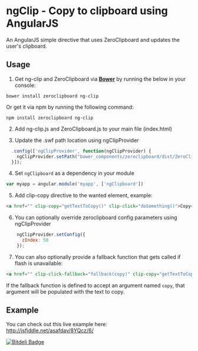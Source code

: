 ngClip - Copy to clipboard using AngularJS
=======

An AngularJS simple directive that uses ZeroClipboard and updates the user's clipboard.


## Usage
1. Get ng-clip and ZeroClipboard via **[Bower](http://bower.io/)** by running the below in your console:
  ```
  bower install zeroclipboard ng-clip
  ```
  
  Or get it via npm by running the following command: 
  ```
  npm install zeroclipboard ng-clip
  ```
  
2. Add ng-clip.js and ZeroClipboard.js to your main file (index.html)

3. Update the .swf path location using ngClipProvider
  ```javascript
    .config(['ngClipProvider', function(ngClipProvider) {
      ngClipProvider.setPath("bower_components/zeroclipboard/dist/ZeroClipboard.swf");
    }]);
  ```

4. Set `ngClipboard` as a dependency in your module
  ```javascript
  var myapp = angular.module('myapp', ['ngClipboard'])
  ```

5. Add clip-copy directive to the wanted element, example:
  ```html
  <a href="" clip-copy="getTextToCopy()" clip-click="doSomething()">Copy</a>
  ```

6. You can optionally override zeroclipboard config parameters using ngClipProvider
  ```javascript
      ngClipProvider.setConfig({
        zIndex: 50
      });
  ```

7. You can also optionally provide a fallback function that gets called if flash is unavailable:
  ```html
  <a href="" clip-click-fallback="fallback(copy)" clip-copy="getTextToCopy()" clip-click="doSomething()">Copy</a>
  ```

  If the fallback function is defined to accept an argument named `copy`, that argument will be populated with the text to copy.

## Example
You can check out this live example here: http://jsfiddle.net/asafdav/8YQcz/6/


[![Bitdeli Badge](https://d2weczhvl823v0.cloudfront.net/asafdav/ng-clip/trend.png)](https://bitdeli.com/free "Bitdeli Badge")

